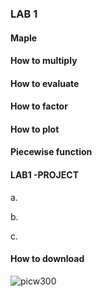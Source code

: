 ### LAB 1

#### Maple


#### How to multiply



#### How to evaluate

#### How to factor

#### How to plot

#### Piecewise function

#### LAB1 -PROJECT

a.


b.

c.

#### How to download
![picw300](https://www.dropbox.com/s/9xqy4d6gf1weukc/Screenshot%202015-02-09%2020.14.21.png?dl=0)
